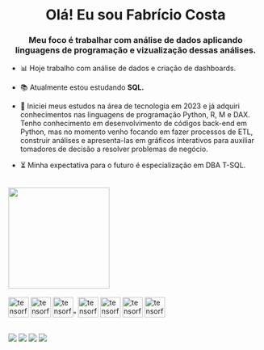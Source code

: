 <h1 align="center">Olá! Eu sou Fabrício Costa</h1>
<h3 align="center">Meu foco é trabalhar com análise de dados aplicando linguagens de programação e vizualização dessas análises.</h3>

- 📊 Hoje trabalho com análise de dados e criação de dashboards.

- 📚 Atualmente estou estudando **SQL.**

- 📄 Iniciei meus estudos na área de tecnologia em 2023 e já adquiri conhecimentos nas linguagens de programação Python, R,  M e DAX. Tenho conhecimento em desenvolvimento de códigos back-end em Python, mas no momento venho focando em fazer processos de ETL, construir análises e apresenta-las em gráficos interativos para auxiliar tomadores de decisão a resolver problemas de negócio.

- ⏳ Minha expectativa para o futuro é especialização em DBA T-SQL.

##
<div>
  <img height="200em" src="https://github-profile-summary-cards.vercel.app/api/cards/profile-details?username=fabricio-dev-futuro&show_icons=true&theme=dracula&include_all_commits=trye&count_private=true"/>
  
</div>


<div style="display": inline_block"><br>
<img  alt="tensorflow" width="40" height="40"  src="https://cdn.jsdelivr.net/gh/devicons/devicon/icons/python/python-original.svg" />
<img  alt="tensorflow" width="40" height="40"  src="https://cdn.jsdelivr.net/gh/devicons/devicon/icons/pandas/pandas-original.svg" />
<img  alt="tensorflow" width="40" height="40"  src="https://cdn.jsdelivr.net/gh/devicons/devicon/icons/numpy/numpy-original.svg" />"
<img  alt="tensorflow" width="40" height="40"  src="https://cdn.jsdelivr.net/gh/devicons/devicon/icons/r/r-original.svg" />
<img  alt="tensorflow" width="40" height="40"  src="https://cdn.jsdelivr.net/gh/devicons/devicon/icons/postgresql/postgresql-original.svg" />
<img  alt="tensorflow" width="40" height="40"  src="https://cdn.jsdelivr.net/gh/devicons/devicon/icons/sqlite/sqlite-original.svg" />
<img  alt="tensorflow" width="40" height="40"  src="https://cdn.jsdelivr.net/gh/devicons/devicon/icons/figma/figma-original.svg" />
</div>



##
<div>
<a href="mailto:fabricio.costa92@gmail.com" target="_blank"><img src="https://img.shields.io/badge/Gmail-D14836?style=for-the-badge&logo=gmail&logoColor=white" target="_blank"></a>
<a href="https://api.whatsapp.com/send?phone=5524992821130" target="_blank"><img src="https://img.shields.io/badge/WhatsApp-25D366?style=for-the-badge&logo=whatsapp&logoColor=white" target="_blank"></a>
<a href="https://www.linkedin.com/public-profile/settings?trk=d_flagship3_profile_self_view_public_profile" target="blank"><img src="https://img.shields.io/badge/LinkedIn-0077B5?style=for-the-badge&logo=linkedin&logoColor=white" target="_blank"></a> 
<a href="https://instagram.com/fabricioo_costaa" target="_blank"><img src="https://img.shields.io/badge/-Instagram-%23E4405F?style=for-the-badge&logo=instagram&logoColor=white" target="_blank"></a>
  
</div>






<!---
<img height="100em" src="https://github-readme-stats.vercel.app/api/top-langs/?username=fabricio-dev-futuro&layout=compact&langs_count=16&theme=dracula"/>

<h3 align="left">Languages and Tools:</h3>

<h3 align="left">Connect with me:</h3>

fabricio-dev-futuro/fabricio-dev-futuro is a ✨ special ✨ repository because its `README.md` (this file) appears on your GitHub profile.
You can click the Preview link to take a look at your changes.
--->
